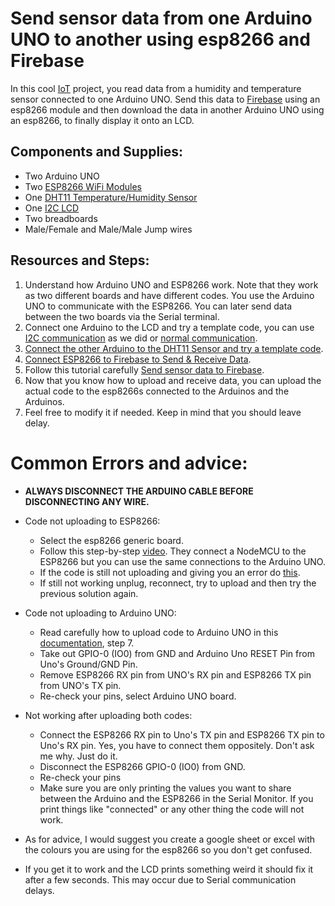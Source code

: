 # Send sensor data from one Arduino UNO to another using esp8266 and Firebase

In this cool [IoT](https://en.wikipedia.org/wiki/Internet_of_things) project, you read data from a humidity and temperature sensor connected to one Arduino UNO. Send this data to [Firebase](https://firebase.google.com/) using an esp8266 module and then download the data in another Arduino UNO using an esp8266, to finally display it onto an LCD. 

## Components and Supplies:
- Two Arduino UNO
- Two [ESP8266 WiFi Modules](https://en.wikipedia.org/wiki/ESP8266)
- One [DHT11 Temperature/Humidity Sensor](https://create.arduino.cc/projecthub/techno_z/dht11-temperature-humidity-sensor-98b03b)
- One [I2C LCD](https://create.arduino.cc/projecthub/arduino_uno_guy/i2c-liquid-crystal-displays-5b806c)
- Two breadboards
- Male/Female and Male/Male Jump wires

## Resources and Steps:

1.  Understand how Arduino UNO and ESP8266 work. Note that they work as two different boards and have different codes. You use the Arduino UNO to communicate with the ESP8266. You can later send data between the two boards via the Serial terminal.
2.  Connect one Arduino to the LCD and try a template code, you can use [I2C communication](https://create.arduino.cc/projecthub/arduino_uno_guy/i2c-liquid-crystal-displays-5b806c) as we did or [normal communication](https://www.arduino.cc/en/Tutorial/LibraryExamples/HelloWorld).
3.  [Connect the other Arduino to the DHT11 Sensor and try a template code](https://create.arduino.cc/projecthub/techno_z/dht11-temperature-humidity-sensor-98b03b).
4.  [Connect ESP8266 to Firebase to Send & Receive Data](https://create.arduino.cc/projecthub/pulasthi-Narada/connecting-esp8266-to-firebase-to-send-receive-data-4adf66).
5.  Follow this tutorial carefully [Send sensor data to Firebase](https://create.arduino.cc/projecthub/pulasthi-Narada/send-multiple-sensors-data-to-firebase-using-esp8266-f2f38b).
6.  Now that you know how to upload and receive data, you can upload the actual code to the esp8266s connected to the Arduinos and the Arduinos.
7.  Feel free to modify it if needed. Keep in mind that you should leave delay.
   
# Common Errors and advice:

- **ALWAYS DISCONNECT THE ARDUINO CABLE BEFORE DISCONNECTING ANY WIRE.**

- Code not uploading to ESP8266:
  - Select the esp8266 generic board.
  - Follow this step-by-step [video](https://www.youtube.com/watch?v=ZJnpgYlelEA&t=0s). They connect a NodeMCU to the ESP8266 but you can use the same connections to the Arduino UNO.
  - If the code is still not uploading and giving you an error do [this](https://www.youtube.com/watch?v=tXmM03HMgeg).
  - If still not working unplug, reconnect, try to upload and then try the previous solution again.

- Code not uploading to Arduino UNO:
  -  Read carefully how to upload code to Arduino UNO in this [documentation](https://create.arduino.cc/projecthub/pulasthi-Narada/send-multiple-sensors-data-to-firebase-using-esp8266-f2f38b), step 7.
  -  Take out GPIO-0 (IO0) from GND and Arduino Uno RESET Pin from Uno's Ground/GND Pin.
  -  Remove ESP8266 RX pin from UNO's RX pin and ESP8266 TX pin from UNO's TX pin. 
  -  Re-check your pins, select Arduino UNO board.

- Not working after uploading both codes:
  - Connect the ESP8266 RX pin to Uno's TX pin and ESP8266 TX pin to Uno's RX pin. Yes, you have to connect them oppositely. Don't ask me why. Just do it.
  - Disconnect the ESP8266 GPIO-0 (IO0) from GND.
  - Re-check your pins
  - Make sure you are only printing the values you want to share between the Arduino and the ESP8266 in the Serial Monitor. If you print things like "connected" or any other thing the code will not work.

- As for advice, I would suggest you create a google sheet or excel with the colours you are using for the esp8266 so you don't get confused.
- If you get it to work and the LCD prints something weird it should fix it after a few seconds. This may occur due to Serial communication delays. 
  
